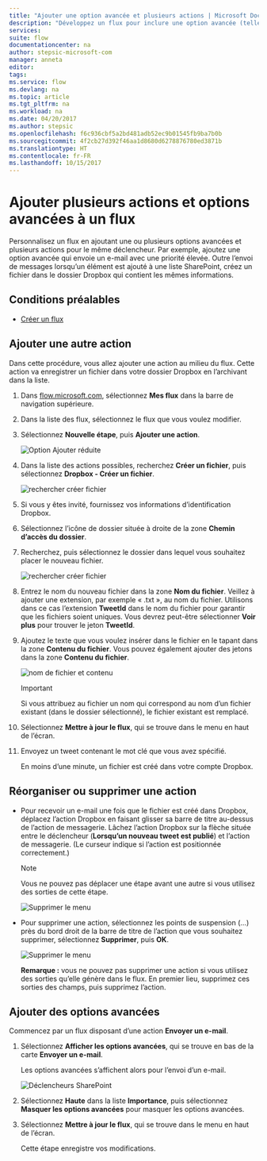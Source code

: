```yaml
---
title: "Ajouter une option avancée et plusieurs actions | Microsoft Docs"
description: "Développez un flux pour inclure une option avancée (telle que la définition d’un e-mail sur une priorité élevée) et ajoutez une autre action pour le même événement."
services: 
suite: flow
documentationcenter: na
author: stepsic-microsoft-com
manager: anneta
editor: 
tags: 
ms.service: flow
ms.devlang: na
ms.topic: article
ms.tgt_pltfrm: na
ms.workload: na
ms.date: 04/20/2017
ms.author: stepsic
ms.openlocfilehash: f6c936cbf5a2bd481adb52ec9b01545fb9ba7b0b
ms.sourcegitcommit: 4f2cb27d392f46aa1d8680d6278876780ed3871b
ms.translationtype: HT
ms.contentlocale: fr-FR
ms.lasthandoff: 10/15/2017
---
```

# <a name="add-multiple-actions-and-advanced-options-to-a-flow"></a>Ajouter plusieurs actions et options avancées à un flux
Personnalisez un flux en ajoutant une ou plusieurs options avancées et plusieurs actions pour le même déclencheur. Par exemple, ajoutez une option avancée qui envoie un e-mail avec une priorité élevée. Outre l’envoi de messages lorsqu’un élément est ajouté à une liste SharePoint, créez un fichier dans le dossier Dropbox qui contient les mêmes informations.

## <a name="prerequisites"></a>Conditions préalables
* [Créer un flux](get-started-logic-flow.md)

## <a name="add-another-action"></a>Ajouter une autre action
Dans cette procédure, vous allez ajouter une action au milieu du flux. Cette action va enregistrer un fichier dans votre dossier Dropbox en l’archivant dans la liste.

1. Dans [flow.microsoft.com](https://flow.microsoft.com), sélectionnez **Mes flux** dans la barre de navigation supérieure.
2. Dans la liste des flux, sélectionnez le flux que vous voulez modifier.
3. Sélectionnez **Nouvelle étape**, puis **Ajouter une action**.
   
    ![Option Ajouter réduite](./media/multi-step-logic-flow/add-action.png)
4. Dans la liste des actions possibles, recherchez **Créer un fichier**, puis sélectionnez **Dropbox - Créer un fichier**.
   
    ![rechercher créer fichier](./media/multi-step-logic-flow/create-file-search.png)
5. Si vous y êtes invité, fournissez vos informations d’identification Dropbox.
6. Sélectionnez l’icône de dossier située à droite de la zone **Chemin d’accès du dossier**.
7. Recherchez, puis sélectionnez le dossier dans lequel vous souhaitez placer le nouveau fichier.
   
    ![rechercher créer fichier](./media/multi-step-logic-flow/create-file-folder.png)
8. Entrez le nom du nouveau fichier dans la zone **Nom du fichier**. Veillez à ajouter une extension, par exemple « .txt », au nom du fichier. Utilisons dans ce cas l’extension **TweetId** dans le nom du fichier pour garantir que les fichiers soient uniques. Vous devrez peut-être sélectionner **Voir plus** pour trouver le jeton **TweetId**.
9. Ajoutez le texte que vous voulez insérer dans le fichier en le tapant dans la zone **Contenu du fichier**. Vous pouvez également ajouter des jetons dans la zone **Contenu du fichier**.
   
    ![nom de fichier et contenu](./media/multi-step-logic-flow/create-file-name-and-contents.png)
   
   > [!IMPORTANT]
   > Si vous attribuez au fichier un nom qui correspond au nom d’un fichier existant (dans le dossier sélectionné), le fichier existant est remplacé.
   > 
   > 
10. Sélectionnez **Mettre à jour le flux**, qui se trouve dans le menu en haut de l’écran.
11. Envoyez un tweet contenant le mot clé que vous avez spécifié.
    
     En moins d’une minute, un fichier est créé dans votre compte Dropbox.

## <a name="reorder-or-delete-an-action"></a>Réorganiser ou supprimer une action
* Pour recevoir un e-mail une fois que le fichier est créé dans Dropbox, déplacez l’action Dropbox en faisant glisser sa barre de titre au-dessus de l’action de messagerie. Lâchez l’action Dropbox sur la flèche située entre le déclencheur (**Lorsqu’un nouveau tweet est publié**) et l’action de messagerie. (Le curseur indique si l’action est positionnée correctement.)
  
  > [!NOTE]
  > Vous ne pouvez pas déplacer une étape avant une autre si vous utilisez des sorties de cette étape.
  > 
  > 
  
    ![Supprimer le menu](./media/multi-step-logic-flow/draggingaction.png)
* Pour supprimer une action, sélectionnez les points de suspension (...) près du bord droit de la barre de titre de l’action que vous souhaitez supprimer, sélectionnez **Supprimer**, puis **OK**.
  
    ![Supprimer le menu](./media/multi-step-logic-flow/deletemenu.png)
  
     **Remarque :** vous ne pouvez pas supprimer une action si vous utilisez des sorties qu’elle génère dans le flux. En premier lieu, supprimez ces sorties des champs, puis supprimez l’action.

## <a name="add-advanced-options"></a>Ajouter des options avancées
Commencez par un flux disposant d’une action **Envoyer un e-mail**.

1. Sélectionnez **Afficher les options avancées**, qui se trouve en bas de la carte **Envoyer un e-mail**.
   
     Les options avancées s’affichent alors pour l’envoi d’un e-mail.
   
    ![Déclencheurs SharePoint](./media/multi-step-logic-flow/advanced.png)
2. Sélectionnez **Haute** dans la liste **Importance**, puis sélectionnez **Masquer les options avancées** pour masquer les options avancées.
3. Sélectionnez **Mettre à jour le flux**, qui se trouve dans le menu en haut de l’écran.
   
     Cette étape enregistre vos modifications.

